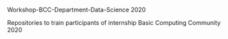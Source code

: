 Workshop-BCC-Department-Data-Science 2020

Repositories to train participants of internship Basic Computing Community 2020
